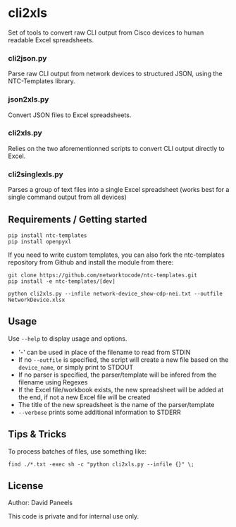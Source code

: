 # cli2xls

Set of tools to convert raw CLI output from Cisco devices to human readable Excel spreadsheets.

### cli2json.py

Parse raw CLI output from network devices to structured JSON, using the NTC-Templates library.

### json2xls.py

Convert JSON files to Excel spreadsheets.

### cli2xls.py

Relies on the two aforementionned scripts to convert CLI output directly to Excel.

### cli2singlexls.py

Parses a group of text files into a single Excel spreadsheet (works best for a single command output from all devices)

## Requirements / Getting started
```shell
pip install ntc-templates
pip install openpyxl
```

If you need to write custom templates, you can also fork the ntc-templates repository from Github and install the module from there:
```shell
git clone https://github.com/networktocode/ntc-templates.git
pip install -e ntc-templates/[dev]
```

```shell
python cli2xls.py --infile network-device_show-cdp-nei.txt --outfile NetworkDevice.xlsx
```



## Usage

Use ```--help``` to display usage and options.

- '-' can be used in place of the filename to read from STDIN
- If no ```--outfile``` is specified, the script will create a new file based on the ```device_name```, or simply print to STDOUT
- If no parser is specified, the parser/template will be infered from the filename using Regexes
- If the Excel file/workbook exists, the new spreadsheet will be added at the end, if not a new Excel file will be created
- The title of the new spreadsheet is the name of the parser/template
- ```--verbose``` prints some additional information to STDERR

## Tips & Tricks

To process batches of files, use something like:
```shell
find ./*.txt -exec sh -c "python cli2xls.py --infile {}" \;
```


## License

Author: David Paneels

This code is private and for internal use only.
